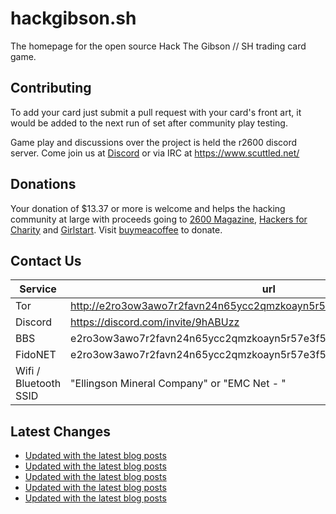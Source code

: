 # hackgibson.sh
The homepage for the open source Hack The Gibson // SH trading card game.


## Contributing

To add your card just submit a pull request with your card's front art, it would be added to the next run of set after community play testing.

Game play and discussions over the project is held the r2600 discord server. Come join us at [Discord](https://discord.com/invite/9hABUzz) or via IRC at https://www.scuttled.net/


## Donations

Your donation of $13.37 or more is welcome and helps the hacking community at large with proceeds going to [2600 Magazine](https://2600.com/), [Hackers for Charity](https://hackersforcharity.org) and [Girlstart](https://girlstart.org).  Visit [buymeacoffee](https://www.buymeacoffee.com/hackgibson.sh) to donate.


## Contact Us

Service | url
-|-
Tor | http://e2ro3ow3awo7r2favn24n65ycc2qmzkoayn5r57e3f56nvjwdcgg32ad.onion
Discord | https://discord.com/invite/9hABUzz
BBS | e2ro3ow3awo7r2favn24n65ycc2qmzkoayn5r57e3f56nvjwdcgg32ad.onion:23
FidoNET | e2ro3ow3awo7r2favn24n65ycc2qmzkoayn5r57e3f56nvjwdcgg32ad.onion:24554
Wifi / Bluetooth SSID | "Ellingson Mineral Company" or "EMC Net - <fidonet address>"

## Latest Changes
<!-- BLOG-POST-LIST:START -->
- [Updated with the latest blog posts](https://github.com/DFW2600/hackgibson.sh/commit/00a1f63f2703a55d0c2d2edf786b42548299f8de)
- [Updated with the latest blog posts](https://github.com/DFW2600/hackgibson.sh/commit/0537c5becce3117f873abb871b982fa45474c48b)
- [Updated with the latest blog posts](https://github.com/DFW2600/hackgibson.sh/commit/b6bb4692269804998be15c2ab5773e4e63c8256c)
- [Updated with the latest blog posts](https://github.com/DFW2600/hackgibson.sh/commit/df14ae920b7ba255be0cf130bd01d07086e94e85)
- [Updated with the latest blog posts](https://github.com/DFW2600/hackgibson.sh/commit/c4528c8b40f4832e97bff5c545d969002d7ba9c0)
<!-- BLOG-POST-LIST:END -->
